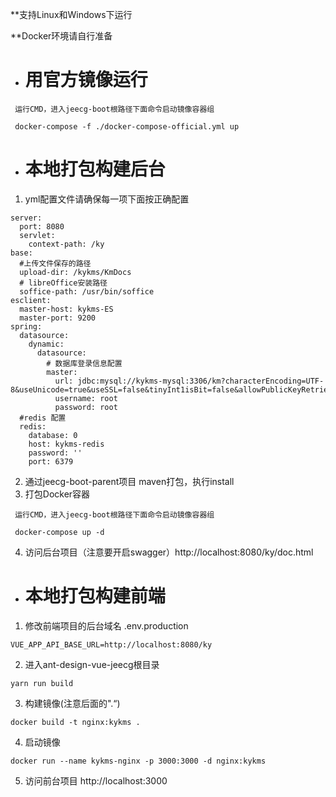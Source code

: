 **支持Linux和Windows下运行

**Docker环境请自行准备

- # 用官方镜像运行
```
 运行CMD，进入jeecg-boot根路径下面命令启动镜像容器组
 
 docker-compose -f ./docker-compose-official.yml up 
```

- # 本地打包构建后台

1. yml配置文件请确保每一项下面按正确配置
```
server:
  port: 8080
  servlet:
    context-path: /ky
base:
  #上传文件保存的路径
  upload-dir: /kykms/KmDocs
  # libreOffice安装路径
  soffice-path: /usr/bin/soffice
esclient:
  master-host: kykms-ES 
  master-port: 9200
spring:
  datasource:
    dynamic:
      datasource:
        # 数据库登录信息配置
        master:
          url: jdbc:mysql://kykms-mysql:3306/km?characterEncoding=UTF-8&useUnicode=true&useSSL=false&tinyInt1isBit=false&allowPublicKeyRetrieval=true&serverTimezone=Asia/Shanghai
          username: root
          password: root
  #redis 配置
  redis:
    database: 0
    host: kykms-redis
    password: ''
    port: 6379
```
2.  通过jeecg-boot-parent项目 maven打包，执行install
3.  打包Docker容器
```
 运行CMD，进入jeecg-boot根路径下面命令启动镜像容器组
 
 docker-compose up -d
```
4.  访问后台项目（注意要开启swagger）http://localhost:8080/ky/doc.html

- # 本地打包构建前端
1. 修改前端项目的后台域名
.env.production

```
VUE_APP_API_BASE_URL=http://localhost:8080/ky
```

2. 进入ant-design-vue-jeecg根目录

```
yarn run build
```

3. 构建镜像(注意后面的".“)
```
docker build -t nginx:kykms .
```

4. 启动镜像

```
docker run --name kykms-nginx -p 3000:3000 -d nginx:kykms
```
5. 访问前台项目 http://localhost:3000